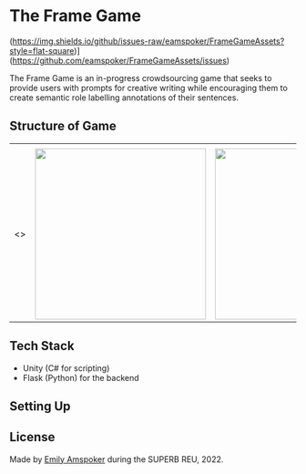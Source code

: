 # The Frame Game

(https://img.shields.io/github/issues-raw/eamspoker/FrameGameAssets?style=flat-square)](https://github.com/eamspoker/FrameGameAssets/issues)

The Frame Game is an in-progress crowdsourcing game that seeks to provide users with prompts for creative writing while encouraging them to create semantic role labelling annotations of their sentences.

## Structure of Game

<table>
  <tr>
    <td></td>
     <td></td>
     <td></td>
  </tr>
  <tr>
    <td><></td>
    <td><img src="" width="300"/></td>
    <td><img src="" width="300"/></td>
  </tr>
 </table>

## Tech Stack

- Unity (C# for scripting)
- Flask (Python) for the backend

## Setting Up


## License


Made by [Emily Amspoker](https://github.com/eamspoker) during the SUPERB REU, 2022.

